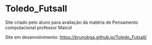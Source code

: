 # Toledo_Futsall
Site criado pelo aluno para avaliação da matéria de Pensamento computacional professor Maicol

Site em desenvolvimento:
https://brunobga.github.io/Toledo_Futsall/

